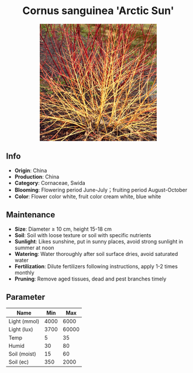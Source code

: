 <h1 align='center'>Cornus sanguinea 'Arctic Sun'</h1>
<p align="center">
    <img 
        align='center'
        width='320'
        src="../images/cornus sanguinea arctic sun.png" 
        alt='Cornus sanguinea 'Arctic Sun'' />
</p>

## Info

 - **Origin**: China
 - **Production**: China
 - **Category**: Cornaceae, Swida
 - **Blooming**: Flowering period June-July；fruiting period August-October
 - **Color**: Flower color white, fruit color cream white, blue white

## Maintenance

 - **Size**: Diameter ≥ 10 cm, height 15-18 cm
 - **Soil**: Soil with loose texture or soil with specific nutrients
 - **Sunlight**: Likes sunshine, put in sunny places, avoid strong sunlight in summer at noon
 - **Watering**: Water thoroughly after soil surface dries, avoid saturated water
 - **Fertilization**: Dilute fertilizers following instructions, apply 1-2 times monthly
 - **Pruning**: Remove aged tissues, dead and pest branches timely

## Parameter

| Name         | Min  | Max   |
|--------------|------|-------|
| Light (mmol) | 4000 | 6000  |
| Light (lux)  | 3700 | 60000 |
| Temp         | 5    | 35    |
| Humid        | 30   | 80    |
| Soil (moist) | 15   | 60    |
| Soil (ec)    | 350  | 2000  |